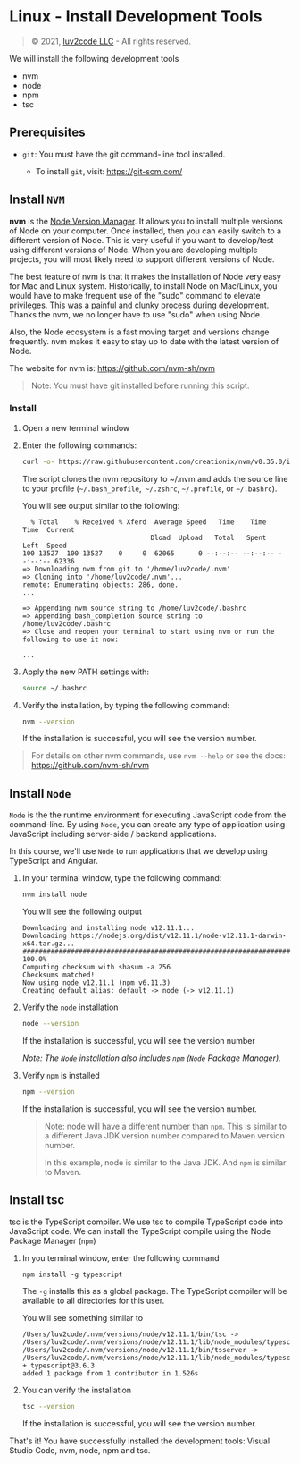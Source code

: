 # Linux - Install Development Tools

> &copy; 2021, [luv2code LLC](http://www.luv2code.com) - All rights reserved.

We will install the following development tools

* nvm
* node
* npm
* tsc

## Prerequisites
* `git`: You must have the git command-line tool installed. 

  * To install `git`, visit: https://git-scm.com/

## Install `NVM`
**nvm** is the [Node Version Manager](https://github.com/nvm-sh/nvm). It allows you to install multiple versions of Node on your computer. Once installed, then you can easily switch to a different version of Node. This is very useful if you want to develop/test using different versions of Node. When you are developing multiple projects, you will most likely need to support different versions of Node. 

The best feature of nvm is that it makes the installation of Node very easy for Mac and Linux system. Historically, to install Node on Mac/Linux, you would have to make frequent use of the "sudo" command to elevate privileges. This was a painful and clunky process during development. Thanks the nvm, we no longer have to use "sudo" when using Node.

Also, the Node ecosystem is a fast moving target and versions change frequently. nvm makes it easy to stay up to date with the latest version of Node. 

The website for nvm is: https://github.com/nvm-sh/nvm

> Note: You must have git installed before running this script.

### Install
1. Open a new terminal window

2. Enter the following commands:

    ```bash
    curl -o- https://raw.githubusercontent.com/creationix/nvm/v0.35.0/install.sh | bash
    ```

   The script clones the nvm repository to ~/.nvm and adds the source line to your profile (`~/.bash_profile`,` ~/.zshrc`, `~/.profile`, or `~/.bashrc`).

   You will see output similar to the following:

    ```
      % Total    % Received % Xferd  Average Speed   Time    Time     Time  Current
                                    Dload  Upload   Total   Spent    Left  Speed
    100 13527  100 13527    0     0  62065      0 --:--:-- --:--:-- --:--:-- 62336
    => Downloading nvm from git to '/home/luv2code/.nvm'
    => Cloning into '/home/luv2code/.nvm'...
    remote: Enumerating objects: 286, done.
    ...

    => Appending nvm source string to /home/luv2code/.bashrc
    => Appending bash_completion source string to /home/luv2code/.bashrc
    => Close and reopen your terminal to start using nvm or run the following to use it now:

    ...
    ```

3. Apply the new PATH settings with:

    ```bash
    source ~/.bashrc
    ```

4. Verify the installation, by typing the following command:

    ```bash
    nvm --version
    ```

   If the installation is successful, you will see the version number.

> For details on other nvm commands, use `nvm --help` or see the docs: https://github.com/nvm-sh/nvm


## Install `Node`
`Node` is the the runtime environment for executing JavaScript code from the command-line. By using `Node`, you can create any type of application using JavaScript including server-side / backend applications.

In this course, we'll use `Node` to run applications that we develop using TypeScript and Angular.

1. In your terminal window, type the following command:

    ```bash
    nvm install node
    ```

   You will see the following output

    ```
    Downloading and installing node v12.11.1...
    Downloading https://nodejs.org/dist/v12.11.1/node-v12.11.1-darwin-x64.tar.gz...
    ######################################################################## 100.0%
    Computing checksum with shasum -a 256
    Checksums matched!
    Now using node v12.11.1 (npm v6.11.3)
    Creating default alias: default -> node (-> v12.11.1)
    ```

2. Verify the `node` installation

    ```bash
    node --version
    ```

   If the installation is successful, you will see the version number

   _Note: The `Node` installation also includes `npm` (`Node` Package Manager)._

3. Verify `npm` is installed

    ```bash
    npm --version
    ```

   If the installation is successful, you will see the version number. 

   > Note: node will have a different number than `npm`. This is similar to a different Java JDK version number compared to Maven version number.
   >
   > In this example, node is similar to the Java JDK.  And `npm` is similar to Maven.


## Install tsc
tsc is the TypeScript compiler. We use tsc to compile TypeScript code into JavaScript code. We can install the TypeScript compile using the Node Package Manager (`npm`)

1. In you terminal window, enter the following command

    ```
    npm install -g typescript
    ```

   The `-g` installs this as a global package. The TypeScript compiler will be available to all directories for this user.

   You will see something similar to

    ```
    /Users/luv2code/.nvm/versions/node/v12.11.1/bin/tsc -> /Users/luv2code/.nvm/versions/node/v12.11.1/lib/node_modules/typescript/bin/tsc
    /Users/luv2code/.nvm/versions/node/v12.11.1/bin/tsserver -> /Users/luv2code/.nvm/versions/node/v12.11.1/lib/node_modules/typescript/bin/tsserver
    + typescript@3.6.3
    added 1 package from 1 contributor in 1.526s
    ```

2. You can verify the installation

    ```bash
    tsc --version
    ```

   If the installation is successful, you will see the version number.

That's it! You have successfully installed the development tools: Visual Studio Code, nvm, node, npm and tsc.